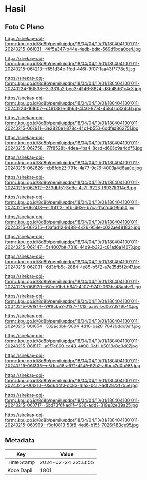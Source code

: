 # Hasil

## Foto C Plano

https://sirekap-obj-formc.kpu.go.id/8d8b/pemilu/pdpr/18/04/04/10/01/1804041001011-20240215-061031--40f5a347-b44e-4edb-bdfc-569d5bda0ce4.jpg

https://sirekap-obj-formc.kpu.go.id/8d8b/pemilu/pdpr/18/04/04/10/01/1804041001011-20240215-064213--f851d34e-1fcd-446f-9f07-1aa43f7778e5.jpg

https://sirekap-obj-formc.kpu.go.id/8d8b/pemilu/pdpr/18/04/04/10/01/1804041001011-20240224-161538--3c331fa2-bec3-4946-8824-d8b48d61c4c3.jpg

https://sirekap-obj-formc.kpu.go.id/8d8b/pemilu/pdpr/18/04/04/10/01/1804041001011-20240224-161607--c491381e-3b63-4146-8774-4584ab334c6b.jpg

https://sirekap-obj-formc.kpu.go.id/8d8b/pemilu/pdpr/18/04/04/10/01/1804041001011-20240215-062911--3e2820e1-878c-44c1-b550-6ddfed862751.jpg

https://sirekap-obj-formc.kpu.go.id/8d8b/pemilu/pdpr/18/04/04/10/01/1804041001011-20240215-062758--77f8528b-4dea-4ba4-8cad-d606c9a4cd75.jpg

https://sirekap-obj-formc.kpu.go.id/8d8b/pemilu/pdpr/18/04/04/10/01/1804041001011-20240215-062626--db8fdb22-791c-4a77-9c76-4003a4d6aa0e.jpg

https://sirekap-obj-formc.kpu.go.id/8d8b/pemilu/pdpr/18/04/04/10/01/1804041001011-20240215-062512--283dbf51-3d9c-4e7f-9226-f6937ff314e8.jpg

https://sirekap-obj-formc.kpu.go.id/8d8b/pemilu/pdpr/18/04/04/10/01/1804041001011-20240215-062418--ecfbf1f3-fefb-463e-b7ca-11a2c4c99a50.jpg

https://sirekap-obj-formc.kpu.go.id/8d8b/pemilu/pdpr/18/04/04/10/01/1804041001011-20240215-062315--f0afad12-9488-4426-954e-c022ae48183b.jpg

https://sirekap-obj-formc.kpu.go.id/8d8b/pemilu/pdpr/18/04/04/10/01/1804041001011-20240215-062147--5a4007b8-7318-44d9-b323-c81ad6a14078.jpg

https://sirekap-obj-formc.kpu.go.id/8d8b/pemilu/pdpr/18/04/04/10/01/1804041001011-20240215-062031--6d3bfb5d-2884-4e85-b572-a7e35d5f2d47.jpg

https://sirekap-obj-formc.kpu.go.id/8d8b/pemilu/pdpr/18/04/04/10/01/1804041001011-20240215-061920--67ecb1bd-b641-4907-9747-063bc48aabc3.jpg

https://sirekap-obj-formc.kpu.go.id/8d8b/pemilu/pdpr/18/04/04/10/01/1804041001011-20240215-061814--361fcbe3-0137-4012-aab5-bd0b3d816b40.jpg

https://sirekap-obj-formc.kpu.go.id/8d8b/pemilu/pdpr/18/04/04/10/01/1804041001011-20240215-061654--362acdbb-9694-4d16-ba28-7642bdde9a1f.jpg

https://sirekap-obj-formc.kpu.go.id/8d8b/pemilu/pdpr/18/04/04/10/01/1804041001011-20240215-061517--a9f7c860-cc48-4890-9af1-b5018c8e9d07.jpg

https://sirekap-obj-formc.kpu.go.id/8d8b/pemilu/pdpr/18/04/04/10/01/1804041001011-20240215-061333--e8f1cc58-a671-4549-92b2-a9bcb7d0b983.jpg

https://sirekap-obj-formc.kpu.go.id/8d8b/pemilu/pdpr/18/04/04/10/01/1804041001011-20240215-061210--05d644f3-dc83-41a3-bc16-adf2823f755e.jpg

https://sirekap-obj-formc.kpu.go.id/8d8b/pemilu/pdpr/18/04/04/10/01/1804041001011-20240215-060717--6bd73f6f-ad1f-4986-add2-319e32e39a25.jpg

https://sirekap-obj-formc.kpu.go.id/8d8b/pemilu/pdpr/18/04/04/10/01/1804041001011-20240215-060909--f8df0813-53f8-4ed6-b155-7026f483ce95.jpg


## Metadata

| Key        | Value               |
| ---------- | ------------------- |
| Time Stamp | 2024-02-24 22:33:55 |
| Kode Dapil | 1801                |



